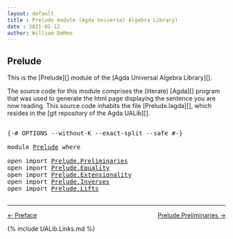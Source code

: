 ```yaml
---
layout: default
title : Prelude module (Agda Universal Algebra Library)
date : 2021-01-12
author: William DeMeo
---
```


<!--
FILE: Prelude.lagda
AUTHOR: William DeMeo
DATE: 30 Jun 2020
UPDATED: 14 Jan 2021
REF: Parts of this module are based on the HoTT/UF course notes by Martin Hötzel Escardo (MHE).
SEE: https://www.cs.bham.ac.uk/~mhe/HoTT-UF-in-Agda-Lecture-Notes/
     Below, MHE = Martin Hötzel Escardo.
-->

## <a id="prelude">Prelude</a>

This is the [Prelude][] module of the [Agda Universal Algebra Library][].

The source code for this module comprises the (literate) [Agda][] program that was used to generate the html page displaying the sentence you are now reading. This source code inhabits the file [Prelude.lagda][], which resides in the [git repository of the Agda UALib][].

<pre class="Agda">

<a id="811" class="Symbol">{-#</a> <a id="815" class="Keyword">OPTIONS</a> <a id="823" class="Pragma">--without-K</a> <a id="835" class="Pragma">--exact-split</a> <a id="849" class="Pragma">--safe</a> <a id="856" class="Symbol">#-}</a>

<a id="861" class="Keyword">module</a> <a id="868" href="Prelude.html" class="Module">Prelude</a> <a id="876" class="Keyword">where</a>

<a id="883" class="Keyword">open</a> <a id="888" class="Keyword">import</a> <a id="895" href="Prelude.Preliminaries.html" class="Module">Prelude.Preliminaries</a>
<a id="917" class="Keyword">open</a> <a id="922" class="Keyword">import</a> <a id="929" href="Prelude.Equality.html" class="Module">Prelude.Equality</a>
<a id="946" class="Keyword">open</a> <a id="951" class="Keyword">import</a> <a id="958" href="Prelude.Extensionality.html" class="Module">Prelude.Extensionality</a>
<a id="981" class="Keyword">open</a> <a id="986" class="Keyword">import</a> <a id="993" href="Prelude.Inverses.html" class="Module">Prelude.Inverses</a>
<a id="1010" class="Keyword">open</a> <a id="1015" class="Keyword">import</a> <a id="1022" href="Prelude.Lifts.html" class="Module">Prelude.Lifts</a>

</pre>

--------------------------------------

<p></p>

[← Preface](Preface.html)
<span style="float:right;">[Prelude.Preliminaries →](Prelude.Preliminaries.html)</span>

{% include UALib.Links.md %}
